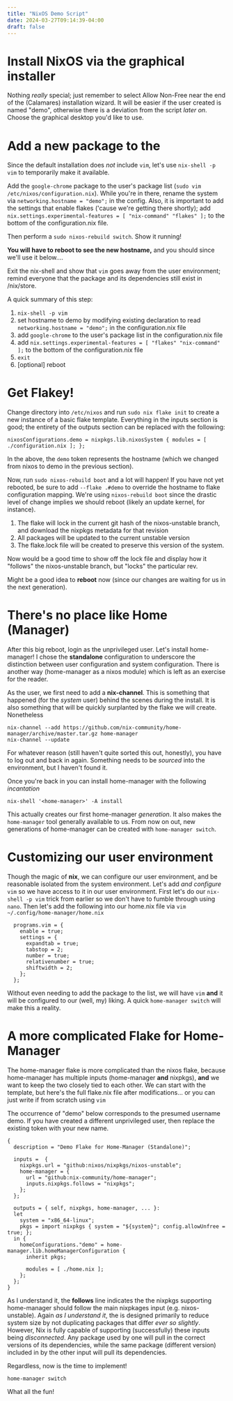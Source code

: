 ```yaml
---
title: "NixOS Demo Script"
date: 2024-03-27T09:14:39-04:00
draft: false
---
```


# Install NixOS via the graphical installer

Nothing _really_ special; just remember to select Allow Non-Free near the end of the (Calamares) installation wizard.
It will be easier if the user created is named "demo", otherwise there is a deviation from the script _later on_.
Choose the graphical desktop you'd like to use.

# Add a new package to the 

Since the default installation does *not* include `vim`, let's use `nix-shell -p vim` to temporarily make it available.

Add the `google-chrome` package to the user's package list (`sudo vim /etc/nixos/configuration.nix`).
While you're in there, rename the system via `networking.hostname = "demo";` in the config.
Also, it is important to add the settings that enable flakes ('cause we're getting there shortly); add `nix.settings.experimental-features = [ "nix-command" "flakes" ];` to the bottom of the configuration.nix file.

Then perform a `sudo nixos-rebuild switch`. Show it running!

**You will have to reboot to see the new hostname,** and you should since we'll use it below....

Exit the nix-shell and show that `vim` goes away from the user environment; remind everyone that the package and its dependencies still exist in /nix/store.

A quick summary of this step:
1. `nix-shell -p vim`
1. set hostname to demo by modifying existing declaration to read `networking.hostname = "demo";` in the configuration.nix file
1. add `google-chrome` to the user's package list in the configuration.nix file
1. add `nix.settings.experimental-features = [ "flakes" "nix-command" ];` to the bottom of the configuration.nix file
1. `exit`
1. [optional] reboot

# Get Flakey!

Change directory into `/etc/nixos` and run `sudo nix flake init` to create a new instance of a basic flake template. Everything in the inputs section is good; the entirety of the outputs section can be replaced with the following:

```
nixosConfigurations.demo = nixpkgs.lib.nixosSystem { modules = [ ./configuration.nix ]; };
```

In the above, the `demo` token represents the hostname (which we changed from nixos to demo in the previous section).

Now, run `sudo nixos-rebuild boot` and a lot will happen!
If you have not yet rebooted, be sure to add `--flake .#demo` to override the hostname to flake configuration mapping.
We're using `nixos-rebuild boot` since the drastic level of change implies we should reboot (likely an update kernel, for instance).

1. The flake will lock in the current git hash of the nixos-unstable branch, and download the nixpkgs metadata for that revision
2. All packages will be updated to the current unstable version
3. The flake.lock file will be created to preserve this version of the system.

Now would be a good time to show off the lock file and display how it "follows" the nixos-unstable branch, but "locks" the particular rev.

Might be a good idea to **reboot** now (since our changes are waiting for us in the next generation).

# There's no place like Home (Manager)

After this big reboot, login as the unprivileged user.
Let's install home-manager!
I chose the **standalone** configuration to underscore the distinction between user configuration and system configuration.
There is another way (home-manager as a nixos module) which is left as an exercise for the reader.

As the user, we first need to add a **nix-channel**.
This is something that happened (for the *system* user) behind the scenes during the install.
It is also something that will be quickly surplanted by the flake we will create.
Nonetheless

```
nix-channel --add https://github.com/nix-community/home-manager/archive/master.tar.gz home-manager
nix-channel --update
```

For whatever reason (still haven't quite sorted this out, honestly), you have to log out and back in again.
Something needs to be *sourced* into the environment, but I haven't found it.

Once you're back in you can install home-manager with the following *incantation*

```
nix-shell '<home-manager>' -A install
```

This actually creates our first home-manager *generation*.
It also makes the `home-manager` tool generally available to us.
From now on out, new generations of home-manager can be created with `home-manager switch`.

# Customizing our user environment

Though the magic of **nix**, we can configure our user environment, and be reasonable isolated from the system environment.
Let's add *and configure* `vim` so we have access to it in our user environment.
First let's do our `nix-shell -p vim` trick from earlier so we don't have to fumble through using `nano`.
Then let's add the following into our home.nix file via `vim ~/.config/home-manager/home.nix`

```
  programs.vim = {
    enable = true;
    settings = {
      expandtab = true;
      tabstop = 2;
      number = true;
      relativenumber = true;
      shiftwidth = 2;
    };
  };
```

Without even needing to add the package to the list, we will have `vim` **and** it will be configured to our (well, my) liking.
A quick `home-manager switch` will make this a reality.

# A more complicated Flake for Home-Manager

The home-manager flake is more complicated than the nixos flake, because home-manager has multiple inputs (home-manager **and** nixpkgs), **and** we want to keep the two closely tied to each other.
We can start with the template, but here's the full flake.nix file after modifications... or you can just write if from scratch using `vim`

The occurrence of "demo" below corresponds to the presumed username demo. If you have created a different unprivileged user, then replace the existing token with your new name.

```
{
  description = "Demo Flake for Home-Manager (Standalone)";

  inputs =  {
    nixpkgs.url = "github:nixos/nixpkgs/nixos-unstable";
    home-manager = {
      url = "github:nix-community/home-manager";
      inputs.nixpkgs.follows = "nixpkgs";
    };
  };

  outputs = { self, nixpkgs, home-manager, ... }:
  let
    system = "x86_64-linux";
    pkgs = import nixpkgs { system = "${system}"; config.allowUnfree = true; };
  in {
    homeConfigurations."demo" = home-manager.lib.homeManagerConfiguration {
      inherit pkgs;

      modules = [ ./home.nix ];
    };
  };
}
```

As I understand it, the **follows** line indicates the the nixpkgs supporting home-manager should follow the main nixpkages input (e.g. nixos-unstable).
Again *as I understand it*, the is designed primarily to reduce system size by not duplicating packages that differ *ever so slightly*.
However, Nix is fully capable of supporting (successfully) these inputs being *disconnected*.
Any package used by one will pull in the correct versions of its dependencies, while the same package (different version) included in by the other input will pull its dependencies.

Regardless, now is the time to implement!

```
home-manager switch
```

What all the fun!

